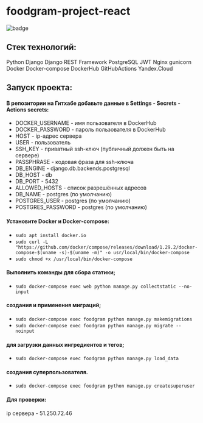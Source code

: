 # foodgram-project-react

![badge](https://github.com/AnastasiaNB/foodgram-project-react/actions/workflows/main.yml/badge.svg)

## Cтек технологий:
Python Django Django REST Framework PostgreSQL JWT Nginx gunicorn Docker Docker-compose DockerHub GitHubActions Yandex.Cloud

## Запуск проекта:
#### В репозитории на Гитхабе добавьте данные в Settings - Secrets - Actions secrets:
- DOCKER_USERNAME - имя пользователя в DockerHub
- DOCKER_PASSWORD - пароль пользователя в DockerHub
- HOST - ip-адрес сервера
- USER - пользователь
- SSH_KEY - приватный ssh-ключ (публичный должен быть на сервере)
- PASSPHRASE - кодовая фраза для ssh-ключа
- DB_ENGINE - django.db.backends.postgresql
- DB_HOST - db
- DB_PORT - 5432
- ALLOWED_HOSTS - список разрешённых адресов
- DB_NAME - postgres (по умолчанию)
- POSTGRES_USER - postgres (по умолчанию)
- POSTGRES_PASSWORD - postgres (по умолчанию)
#### Установите Docker и Docker-compose:
- ```sudo apt install docker.io```
- ```sudo curl -L "https://github.com/docker/compose/releases/download/1.29.2/docker-compose-$(uname -s)-$(uname -m)" -o usr/local/bin/docker-compose```
- ```sudo chmod +x /usr/local/bin/docker-compose```
#### Выполнить команды для сбора статики;
- ```sudo docker-compose exec web python manage.py collectstatic --no-input```
#### создания и применения миграций;
- ```sudo docker-compose exec foodgram python manage.py makemigrations```
- ```sudo docker-compose exec foodgram python manage.py migrate --noinput```
#### для загрузки данных ингредиентов и тегов;
- ```sudo docker-compose exec foodgram python manage.py load_data```
#### создания суперпользователя.
- ```sudo docker-compose exec foodgram python manage.py createsuperuser```
#### Для проверки:
ip сервера - 51.250.72.46

